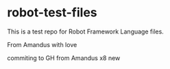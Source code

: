 # robot-test-files

This is a test repo for Robot Framework Language files.

From Amandus with love

commiting to GH from Amandus x8 new

